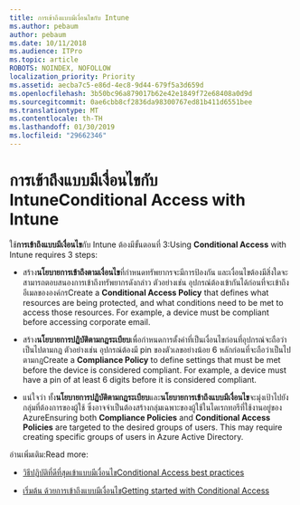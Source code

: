 ```yaml
---
title: การเข้าถึงแบบมีเงื่อนไขกับ Intune
ms.author: pebaum
author: pebaum
ms.date: 10/11/2018
ms.audience: ITPro
ms.topic: article
ROBOTS: NOINDEX, NOFOLLOW
localization_priority: Priority
ms.assetid: aecba7c5-e86d-4ec8-9d44-679f5a3d659d
ms.openlocfilehash: 3b50bc96a879017b62e42e1849f72e68408a0d9d
ms.sourcegitcommit: 0ae6cbb8cf2836da98300767ed81b411d6551bee
ms.translationtype: MT
ms.contentlocale: th-TH
ms.lasthandoff: 01/30/2019
ms.locfileid: "29662346"
---
```

# <a name="conditional-access-with-intune"></a><span data-ttu-id="c9607-102">การเข้าถึงแบบมีเงื่อนไขกับ Intune</span><span class="sxs-lookup"><span data-stu-id="c9607-102">Conditional Access with Intune</span></span>

<span data-ttu-id="c9607-103">ใช้**การเข้าถึงแบบมีเงื่อนไข**กับ Intune ต้องมีขั้นตอนที่ 3:</span><span class="sxs-lookup"><span data-stu-id="c9607-103">Using **Conditional Access** with Intune requires 3 steps:</span></span> 
  
- <span data-ttu-id="c9607-p101">สร้าง**นโยบายการเข้าถึงตามเงื่อนไข**ที่กำหนดทรัพยากรจะมีการป้องกัน และเงื่อนไขต้องมีสิ่งใดจะสามารถตอบสนองการเข้าถึงทรัพยากรดังกล่าว ตัวอย่างเช่น อุปกรณ์ต้องเข้ากันได้ก่อนที่จะเข้าถึงอีเมลขององค์กร</span><span class="sxs-lookup"><span data-stu-id="c9607-p101">Create a **Conditional Access Policy** that defines what resources are being protected, and what conditions need to be met to access those resources. For example, a device must be compliant before accessing corporate email.</span></span> 
    
- <span data-ttu-id="c9607-p102">สร้าง**นโยบายการปฏิบัติตามกฎระเบียบ**เพื่อกำหนดการตั้งค่าที่เป็นเงื่อนไขก่อนที่อุปกรณ์จะถือว่าเป็นไปตามกฎ ตัวอย่างเช่น อุปกรณ์ต้องมี pin ของตัวเลขอย่างน้อย 6 หลักก่อนที่จะถือว่าเป็นไปตามกฎ</span><span class="sxs-lookup"><span data-stu-id="c9607-p102">Create a **Compliance Policy** to define settings that must be met before the device is considered compliant. For example, a device must have a pin of at least 6 digits before it is considered compliant.</span></span> 
    
- <span data-ttu-id="c9607-p103">แน่ใจว่า ทั้ง**นโยบายการปฏิบัติตามกฎระเบียบ**และ**นโยบายการเข้าถึงแบบมีเงื่อนไข**จะมุ่งเป้าไปยังกลุ่มที่ต้องการของผู้ใช้ ซึ่งอาจจำเป็นต้องสร้างกลุ่มเฉพาะของผู้ใช้ในไดเรกทอรีที่ใช้งานอยู่ของ Azure</span><span class="sxs-lookup"><span data-stu-id="c9607-p103">Ensuring both **Compliance Policies** and **Conditional Access Policies** are targeted to the desired groups of users. This may require creating specific groups of users in Azure Active Directory.</span></span> 
    
<span data-ttu-id="c9607-110">อ่านเพิ่มเติม:</span><span class="sxs-lookup"><span data-stu-id="c9607-110">Read more:</span></span>
  
- [<span data-ttu-id="c9607-111">วิธีปฏิบัติที่ดีที่สุดเข้าแบบมีเงื่อนไข</span><span class="sxs-lookup"><span data-stu-id="c9607-111">Conditional Access best practices</span></span>](https://docs.microsoft.com/azure/active-directory/conditional-access/best-practices)
    
- [<span data-ttu-id="c9607-112">เริ่มต้น ด้วยการเข้าถึงแบบมีเงื่อนไข</span><span class="sxs-lookup"><span data-stu-id="c9607-112">Getting started with Conditional Access </span></span>](https://docs.microsoft.com/azure/active-directory/active-directory-conditional-access-azure-portal-get-started)
    

